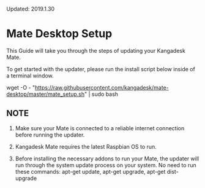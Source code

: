 Updated: 2019.1.30
# Mate Desktop Setup

This Guide will take you through the steps of updating your Kangadesk Mate.

To get started with the updater, please run the install script below inside of a terminal window.

wget -O - "https://raw.githubusercontent.com/kangadesk/mate-desktop/master/mate_setup.sh" | sudo bash

NOTE
----------------------
1. Make sure your Mate is connected to a reliable internet connection before running the updater.

1. Kangadesk Mate requires the latest Raspbian OS to run.

2. Before installing the necessary addons to run your Mate, the updater will run through the system update process on your system. No need to run these commands: apt-get update, apt-get upgrade, apt-get dist-upgrade

